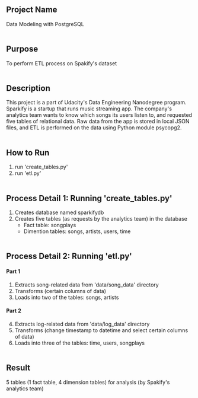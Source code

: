 ## Project Name
Data Modeling with PostgreSQL<br><br>

## Purpose
To perform ETL process on Spakify's dataset<br><br>

## Description
This project is a part of Udacity's Data Engineering Nanodegree program. Sparkify is a startup that runs music streaming app. The company's analytics team wants to know which songs its users listen to, and requested five tables of relational data. Raw data from the app is stored in local JSON files, and ETL is performed on the data using Python module psycopg2.<br><br>

## How to Run
1. run 'create_tables.py'
2. run 'etl.py'<br><br>

## Process Detail 1: Running 'create_tables.py'
1. Creates database named sparkifydb
2. Creates five tables (as requests by the analytics team) in the database
   - Fact table: songplays
   - Dimention tables: songs, artists, users, time<br><br>

## Process Detail 2: Running 'etl.py'
#### Part 1
1. Extracts song-related data from 'data/song_data' directory
2. Transforms (certain columns of data)
3. Loads into two of the tables: songs, artists
#### Part 2
4. Extracts log-related data from 'data/log_data' directory
5. Transforms (change timestamp to datetime and select certain columns of data)
6. Loads into three of the tables: time, users, songplays<br><br>

## Result
5 tables (1 fact table, 4 dimension tables) for analysis
(by Spakify's analytics team)
